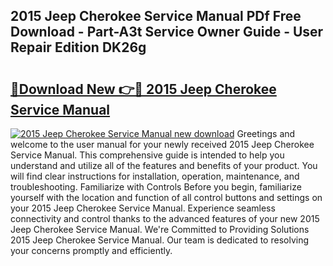 ## 2015 Jeep Cherokee Service Manual PDf Free Download - Part-A3t Service Owner Guide - User Repair Edition DK26g

# <h2><a href="http://bc42220.oget.top/?id=2015+Jeep+Cherokee+Service+Manual">🔗Download New 👉🔴 2015 Jeep Cherokee Service Manual</a></h2>

[![2015 Jeep Cherokee Service Manual new download](https://i.imgur.com/5g1atiW.png)](http://bc42220.oget.top/?id=2015+Jeep+Cherokee+Service+Manual)
Greetings and welcome to the user manual for your newly received 2015 Jeep Cherokee Service Manual. This comprehensive guide is intended to help you understand and utilize all of the features and benefits of your product. You will find clear instructions for installation, operation, maintenance, and troubleshooting. Familiarize with Controls Before you begin, familiarize yourself with the location and function of all control buttons and settings on your 2015 Jeep Cherokee Service Manual. Experience seamless connectivity and control thanks to the advanced features of your new 2015 Jeep Cherokee Service Manual. We're Committed to Providing Solutions 2015 Jeep Cherokee Service Manual. Our team is dedicated to resolving your concerns promptly and efficiently.
